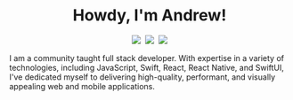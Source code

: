 <h1 align="center" title="...and I'm happy to see you here :)">Howdy, I'm Andrew!</h1>

<p align="center">
   <kbd>
  <a href="https://twitter.com/droidgilliland" title="Twitter - @droidgilliland"><img src="https://img.shields.io/badge/-@droidgilliland-00acee?style=flat&logo=Twitter&logoColor=white" /></a>
  <a href="https://www.linkedin.com/in/andrew-gilliland-a89b8919a/" title="LinkedIn - Andrew Gilliland"><img src="https://img.shields.io/badge/-Andrew_Gilliland-0072b1?style=flat&logo=Linkedin&logoColor=white" /></a>
  <a href="https://andrewgilliland.dev" title="Personal Website - andrewgilliland.dev"><img src="https://img.shields.io/badge/-andrewgilliland.dev-7c3aed?style=flat&logo=blueprint&logoColor=white" /></a>
  </kbd>
</p>

I am a community taught full stack developer. With expertise in a variety of technologies, including JavaScript, Swift, React, React Native, and SwiftUI, I've dedicated myself to delivering high-quality, performant, and visually appealing web and mobile applications.
